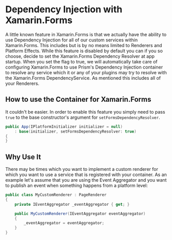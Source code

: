 # Dependency Injection with Xamarin.Forms

A little known feature in Xamarin.Forms is that we actually have the ability to use Dependency Injection for all of our custom services within Xamarin.Forms. This includes but is by no means limited to Renderers and Platform Effects. While this feature is disabled by default you can if you so choose, decide to set the Xamarin.Forms Dependency Resolver at app startup. When you set the flag to true, we will automatically take care of configuring Xamarin.Forms to use Prism's Dependency Injection container to resolve any service which it or any of your plugins may try to resolve with the Xamarin.Forms DependencyService. As mentioned this includes all of your Renderers.

## How to use the Container for Xamarin.Forms

It couldn't be easier. In order to enable this feature you simply need to pass `true` to the base constructor's argument for `setFormsDependencyResolver`.

```cs
public App(IPlatformInitializer initializer = null)
    : base(initializer, setFormsDependencyResolver: true)
{
}
```

## Why Use It

There may be times which you want to implement a custom renderer for which you want to use a service that is registered with your container. As an example let's assume that you are using the Event Aggregator and you want to publish an event when something happens from a platform level:

```cs
public class MyCustomRenderer : PageRenderer
{
    private IEventAggregator _eventAggregator { get; }

    public MyCustomRenderer(IEventAggregator eventAggregator)
    {
        _eventAggregator = eventAggregator;
    }
}
```
